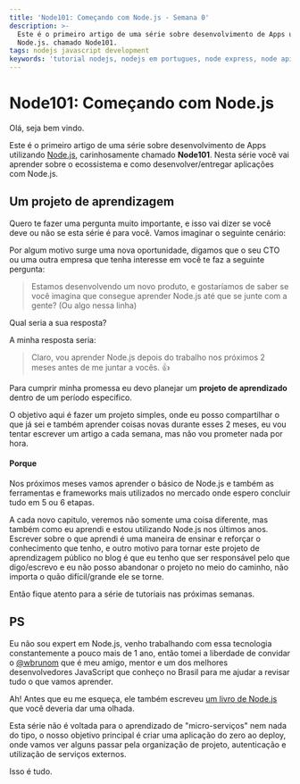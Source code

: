 ```yaml
---
title: 'Node101: Começando com Node.js - Semana 0'
description: >-
  Este é o primeiro artigo de uma série sobre desenvolvimento de Apps utilizando
  Node.js. chamado Node101.
tags: nodejs javascript development
keywords: 'tutorial nodejs, nodejs em portugues, node express, node api'
---
```

# Node101: Começando com Node.js

Olá, seja bem vindo.

Este é o primeiro artigo de uma série sobre desenvolvimento de Apps utilizando [Node.js](https://nodejs.org/en/), carinhosamente chamado **Node101**. Nesta série você vai aprender sobre o ecossistema e como desenvolver/entregar aplicações com Node.js.

## Um projeto de aprendizagem

Quero te fazer uma pergunta muito importante, e isso vai dizer se você deve ou não se esta série é para você. Vamos imaginar o seguinte cenário:

Por algum motivo surge uma nova oportunidade, digamos que o seu CTO ou uma outra empresa que tenha interesse em você te faz a seguinte pergunta:

> Estamos desenvolvendo um novo produto, e gostaríamos de saber se você imagina que consegue aprender Node.js até que se junte com a gente? (Ou algo nessa linha)

Qual seria a sua resposta?

A minha resposta seria: 

> Claro, vou aprender Node.js depois do trabalho nos próximos 2 meses antes de me juntar a vocês. 👍

Para cumprir minha promessa eu devo planejar um **projeto de aprendizado** dentro de um período especifico.

O objetivo aqui é fazer um projeto simples, onde eu posso compartilhar o que já sei e também aprender coisas novas durante esses 2 meses, eu vou tentar escrever um artigo a cada semana, mas não vou prometer nada por hora.

#### Porque

Nos próximos meses vamos aprender o básico de Node.js e também as ferramentas e frameworks mais utilizados no mercado onde espero concluir tudo em 5 ou 6 etapas.

A cada novo capitulo, veremos não somente uma coisa diferente, mas também como eu aprendi e estou utilizando Node.js nos últimos anos. Escrever sobre o que aprendi é uma maneira de ensinar e reforçar o conhecimento que tenho, e outro motivo para tornar este projeto de aprendizagem público no blog é que eu tenho que ser responsável pelo que digo/escrevo e eu não posso abandonar o projeto no meio do caminho, não importa o quão difícil/grande ele se torne.

Então fique atento para a série de tutoriais nas próximas semanas.

## PS

Eu não sou expert em Node.js, venho trabalhando com essa tecnologia constantemente a pouco mais de 1 ano, então tomei a liberdade de convidar o [@wbrunom](https://twitter.com/wbrunom) que é meu amigo, mentor e um dos melhores desenvolvedores JavaScript que conheço no Brasil  para me ajudar a revisar tudo o que vamos aprender.

Ah! Antes que eu me esqueça, ele também escreveu [um livro de Node.js](http://www.novatec.com.br/livros/nodejs/) que você deveria dar uma olhada.

Esta série não é voltada para o aprendizado de "micro-serviços" nem nada do tipo, o nosso objetivo principal é criar uma aplicação do zero ao deploy, onde vamos ver alguns passar pela organização de projeto, autenticação e utilização de serviços externos.

Isso é tudo.
